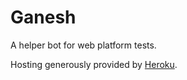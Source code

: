 Ganesh
======

A helper bot for web platform tests.

<a>Hosting generously provided by <a href="https://www.heroku.com/home">Heroku</a>.</small>
